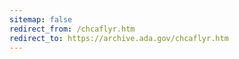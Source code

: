 ```yaml
---
sitemap: false 
redirect_from: /chcaflyr.htm 
redirect_to: https://archive.ada.gov/chcaflyr.htm 
---
```


